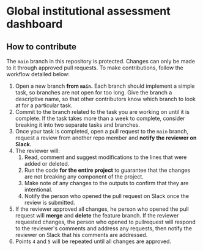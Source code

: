 # Global institutional assessment dashboard

## How to contribute

The `main` branch in this repository is protected. Changes can only be made to it through approved pull requests. To make contributions, follow the workflow detailed below:

1. Open a new branch **from `main`.** Each branch should implement a simple task, so branches are not open for too long. Give the branch a descriptive name, so that other contributors know which branch to look at for a particular task.
1. Commit to the branch related to the task you are working on until it is complete. If the task takes more than a week to complete, consider breaking it into two separate tasks and branches.
1. Once your task is completed, open a pull request to the `main` branch, request a review from another repo member and **notify the reviewer on Slack.**
1. The reviewer will:
    1. Read, comment and suggest modifications to the lines that were added or deleted.
    1. Run the code **for the entire project** to guarantee that the changes are not breaking any component of the project.
    1. Make note of any changes to the outputs to confirm that they are intentional.
    1. Notify the person who opened the pull request on Slack once the review is submitted.
1. If the reviewer approved all changes, he person who opened the pull request will **merge** and **delete** the feature branch. If the reviewer requested changes, the person who opened to pullrequest will respond to the reviewer's comments and address any requests, then notify the reviewer on Slack that his comments are addressed.
1. Points `4` and `5` will be repeated until all changes are approved.

